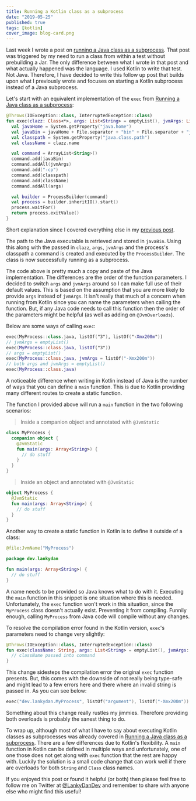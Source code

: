 ```yaml
---
title: Running a Kotlin class as a subprocess
date: "2019-05-25"
published: true
tags: [kotlin]
cover_image: blog-card.png
---
```


Last week I wrote a post on [running a Java class as a subprocess](https://lankydan.dev/running-a-java-class-as-a-subprocess). That post was triggered by my need to run a class from within a test without prebuilding a Jar. The only difference between what I wrote in that post and what actually happened was the language. I used Kotlin to write that test. Not Java. Therefore, I have decided to write this follow up post that builds upon what I previously wrote and focuses on starting a Kotlin subprocess instead of a Java subprocess.

Let's start with an equivalent implementation of the `exec` from [Running a Java class as a subprocess](https://lankydan.dev/running-a-java-class-as-a-subprocess):

```kotlin
@Throws(IOException::class, InterruptedException::class)
fun exec(clazz: Class<*>, args: List<String> = emptyList(), jvmArgs: List<String> = emptyList()): Int {
  val javaHome = System.getProperty("java.home")
  val javaBin = javaHome + File.separator + "bin" + File.separator + "java"
  val classpath = System.getProperty("java.class.path")
  val className = clazz.name

  val command = ArrayList<String>()
  command.add(javaBin)
  command.addAll(jvmArgs)
  command.add("-cp")
  command.add(classpath)
  command.add(className)
  command.addAll(args)

  val builder = ProcessBuilder(command)
  val process = builder.inheritIO().start()
  process.waitFor()
  return process.exitValue()
}
```

Short explanation since I covered everything else in my [previous post](https://lankydan.dev/running-a-java-class-as-a-subprocess).

The path to the Java executable is retrieved and stored in `javaBin`. Using this along with the passed in `clazz`, `args`, `jvmArgs` and the process's classpath a command is created and executed by the `ProcessBuilder`. The class is now successfully running as a subprocess.

The code above is pretty much a copy and paste of the Java implementation. The differences are the order of the function parameters. I decided to switch `args` and `jvmArgs` around so I can make full use of their default values. This is based on the assumption that you are more likely to provide `args` instead of `jvmArgs`. It isn't really that much of a concern when running from Kotlin since you can name the parameters when calling the function. But, if any Java code needs to call this function then the order of the parameters might be helpful (as well as adding on `@JvmOverloads`).

Below are some ways of calling `exec`:

```kotlin
exec(MyProcess::class.java, listOf("3"), listOf("-Xmx200m"))
// jvmArgs = emptyList()
exec(MyProcess::class.java, listOf("3"))
// args = emptyList()
exec(MyProcess::class.java, jvmArgs = listOf("-Xmx200m"))
// both args and jvmArgs = emptyList()
exec(MyProcess::class.java)
```

A noticeable difference when writing in Kotlin instead of Java is the number of ways that you can define a `main` function. This is due to Kotlin providing many different routes to create a static function. 

The function I provided above will run a `main` function in the two following scenarios:

> Inside a companion object and annotated with `@JvmStatic`

```kotlin
class MyProcess {
  companion object {
    @JvmStatic
    fun main(args: Array<String>) {
      // do stuff
    }
  }
}
```

> Inside an object and annotated with `@JvmStatic`

```kotlin
object MyProcess {
  @JvmStatic
  fun main(args: Array<String>) {
    // do stuff
  }
}
```

Another way to create a static function in Kotlin is to define it outside of a class:

```kotlin
@file:JvmName("MyProcess")

package dev.lankydan

fun main(args: Array<String>) {
  // do stuff
}
```

A name needs to be provided so Java knows what to do with it. Executing the `main` function in this snippet is one situation where this is needed. Unfortunately, the `exec` function won't work in this situation, since the `MyProcess` class doesn't actually exist. Preventing it from compiling. Funnily enough, calling `MyProcess` from Java code will compile without any changes.

To resolve the compilation error found in the Kotlin version, `exec`'s parameters need to change very slightly:

```kotlin
@Throws(IOException::class, InterruptedException::class)
fun exec(className: String, args: List<String> = emptyList(), jvmArgs: List<String> = emptyList()): Int {
  // className passed into command
}
```

This change sidesteps the compilation error the original `exec` function presents. But, this comes with the downside of not really being type-safe and might lead to a few errors here and there where an invalid string is passed in. As you can see below:

```kotlin
exec("dev.lankydan.MyProcess", listOf("argument"), listOf("-Xmx200m"))
```

Something about this change really rustles my jimmies. Therefore providing both overloads is probably the sanest thing to do.

To wrap up, although most of what I have to say about executing Kotlin classes as subprocesses was already covered in [Running a Java class as a subprocess](https://lankydan.dev/running-a-java-class-as-a-subprocess). There are a few differences due to Kotlin's flexibility. A `main` function in Kotlin can be defined in multiple ways and unfortunately, one of one those does not get along with `exec` function that the rest are happy with. Luckily the solution is a small code change that can work well if there are overloads for both `String` and `Class` class names.

If you enjoyed this post or found it helpful (or both) then please feel free to follow me on Twitter at [@LankyDanDev](https://twitter.com/LankyDanDev) and remember to share with anyone else who might find this useful!